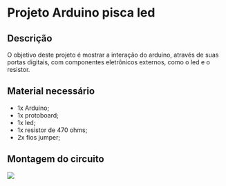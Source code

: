 # Projeto Arduino pisca led

## Descrição
O objetivo deste projeto é mostrar a interação do arduino, através de suas portas digitais, com componentes eletrônicos externos, como o led e o resistor.

## Material necessário
- 1x Arduino;
- 1x protoboard;
- 1x led;
- 1x resistor de 470 ohms;
- 2x fios jumper;

## Montagem do circuito
![](http://dwebkit.esy.es/repositorio/Arduino/arduino_pisca_led.jpg)
